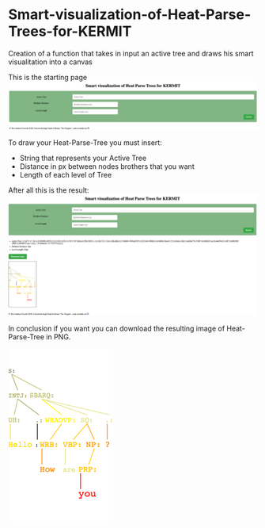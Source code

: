 # Smart-visualization-of-Heat-Parse-Trees-for-KERMIT
Creation of a function that takes in input an active tree and draws his smart visualitation into a canvas


This is the starting page 
![Image](/img/img1.png)

To draw your Heat-Parse-Tree you must insert:
- String that represents your Active Tree
- Distance in px between nodes brothers that you want
- Length of each level of Tree

After all this is the result:
![Image](/img/img2.png)

In conclusion if you want you can download the resulting image of Heat-Parse-Tree in PNG.

![Image](/img/canvas.png)
